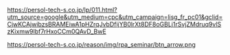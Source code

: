 https://persol-tech-s.co.jp/lp/011.html?utm_source=google&utm_medium=cpc&utm_campaign=lisg_fr_pc01&gclid=CjwKCAjwibzsBRAMEiwA1pHZrqJvbDfijYB0lrXt8DF8oGBLj1rSvjZMdruq9vlSzKixmw9lbf7rHxoCCm0QAvD_BwE

https://persol-tech-s.co.jp/reason/img/rpa_seminar/btn_arrow.png